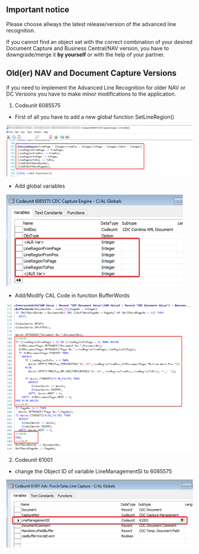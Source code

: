 ## Important notice ##
Please choose allways the latest release/version of the advanced line recognition.

If you cannot find an object set with the correct combination of your desired Document Capture and Business Central/NAV version, you have to downgrade/merge it **by yourself** or with the help of your partner.

## Old(er) NAV and Document Capture Versions ##
If you need to implement the Advanced Line Recognition for older NAV or DC Versions you have to make minor modifications to the application.

1. Codeunit 6085575
* First of all you have to add a new global function SetLineRegion() 

![Function SetLineRegion](../Documentation/COD6085575_SetLineRegion.png)
* Add global variables

![Global Variables](../Documentation/COD6085575_Global_Variables.png)

* Add/Modify CAL Code in function BufferWords

![Global Variables](../Documentation/COD6085575_BufferWords_ALR.png)

2. Codeunit 61001
* change the Object ID of variable LineManagementSI to 6085575

![Global Variables](../Documentation/COD61001_ChangeCodeunitID_61001.png)
